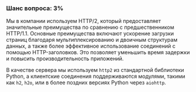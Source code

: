 ### Шанс вопроса: 3%

Мы в компании используем HTTP/2, который предоставляет значительные преимущества по сравнению с предшественником HTTP/1.1. Основные преимущества включают ускорение загрузки страниц благодаря мультиплексированию и двоичным структурам данных, а также более эффективное использование соединений с помощью HTTP-заголовков. Это позволяет уменьшить время задержки и повысить производительность приложений.

В качестве сервера мы используем `http2` из стандартной библиотеки Python, а клиентские соединения поддерживаются модулями, такими как `h2`, `h2o`, или в более поздних версиях Python через `aiohttp`.